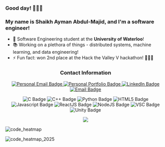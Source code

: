 ### Good day! 👋👋👋

<!-- 
**sabdulmajid/sabdulmajid** is a ✨ _special_ ✨ repository because its `README.md` (this file) appears on your GitHub profile.
-->
### My name is Shaikh Ayman Abdul-Majid, and I'm a software engineer!

- 💪 Software Engineering student at the <b>University of Waterloo</b>!
- 📚 Working on a plethora of things - distributed systems, machine learning, and data engineering!
- ⚡ Fun fact: won 2nd place at the Hack the Valley V hackathon! 🍁🍁🍁
<!-- - 📫 You can reach me via [LinkedIn](https://linkedin.com/in/sabdulmajid), [Devpost](https://devpost.com/sabdulmajid), or [Email](mailto:aymanwebsite@outlook.com) -->




<h3 align="center">
 Contact Information
</h3>
<p>
<div id="badges" align="center">
<!--   <a href="https://devpost.com/sabdulmajid">
    <img src="https://img.shields.io/badge/Devpost-f538ad?style=for-the-badge&logo=devpost&logoColor=white" alt="Devpost Badge"/>
  </a> -->
  <a href="mailto:aymanwebsite@outlook.com">
    <img src="https://img.shields.io/badge/Email-DB4437?style=for-the-badge&logo=gmail&logoColor=white" alt="Personal Email Badge"/>
   </a>
  <a href="https://aymanam.tech/">
    <img src="https://img.shields.io/badge/Personal%20Portfolio-DB4437?style=for-the-badge" alt="Personal Portfolio Badge"/>
  </a>
  <a href="https://www.linkedin.com/in/sabdulmajid/">
    <img src="https://img.shields.io/badge/LinkedIn-blue?style=for-the-badge&logo=linkedin&logoColor=white" alt="LinkedIn Badge"/>
  </a>
  <a href="mailto:a6abdulm@uwaterloo.ca">
    <img src="https://img.shields.io/badge/Work%20Email-ECC035?style=for-the-badge&logo=microsoftoutlook&logoColor=black" alt="Email Badge"/>
  </a>
</div>
</p>
<!-- ## 💡 Skills (Languages & Platforms) -->
<p>
<div id="badges" align="center">
  <img src="https://img.shields.io/badge/C-turquoise?style=for-the-badge&logo=c&logoColor=white" alt="C Badge"/>
  <img src="https://img.shields.io/badge/C++-blue?style=for-the-badge&logo=cplusplus&logoColor=white" alt="C++ Badge"/>
  <img src="https://img.shields.io/badge/Python-27467a?style=for-the-badge&logo=python&logoColor=white" alt="Python Badge"/>
  <img src="https://img.shields.io/badge/HTML5%20&%20CSS3-f23e11?style=for-the-badge&logoColor=white" alt="HTML5 Badge"/>
  <img src="https://img.shields.io/badge/JavaScript-f5ed56?style=for-the-badge&logo=javascript&logoColor=black" alt="Javascript Badge"/>
  <img src="https://img.shields.io/badge/React.js-9fedeb?style=for-the-badge&logo=react&logoColor=black" alt="ReactJS Badge"/>
  <img src="https://img.shields.io/badge/Node.js-013220?style=for-the-badge&logo=node&logoColor=white" alt="NodeJS Badge"/>
  <img src="https://img.shields.io/badge/Visual%20Studio%20Code-2ba3ed?style=for-the-badge&logo=visualstudiocode&logoColor=white" alt="VSC Badge"/>
  <img src="https://img.shields.io/badge/Unreal%20Engine-808080?style=for-the-badge&logo=unreal&logoColor=white" alt="Unity Badge"/>
</div>
</p>
<p align="center">
  <img src="https://github-readme-stats.vercel.app/api/top-langs/?username=sabdulmajid&layout=compact&hide=scss,css,html&langs_count=6&size_weight=0.3&count_weight=0.7">
</p>

![code_heatmap](https://github.com/user-attachments/assets/f8ed5ac2-54a3-4422-86ae-ce5b3bd552f5)

![code_heatmap_2025](https://github.com/user-attachments/assets/9af30f3d-f206-4bd4-b3a1-40778958f003)






<!-- <p align="center">
  <img src="https://github-readme-stats.vercel.app/api?username=sabdulmajid&&show_icons=true&title_color=eeeeee&icon_color=bb2acf&text_color=daf7dc&bg_color=151515" alt="github stats" width="35%">
</p> -->

